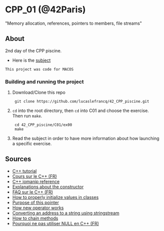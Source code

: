 # CPP_01 (@42Paris)

"Memory allocation, references, pointers to members, file streams"

## About

2nd day of the CPP piscine.

- Here is the [subject][1]

`This project was code for MACOS`

### Building and running the project

1. Download/Clone this repo

        git clone https://github.com/lucaslefrancq/42_CPP_piscine.git

2. `cd` into the root directory, then `cd` into C01 and choose the exercise. Then run `make`.

        cd 42_CPP_piscine/C01/ex00
        make

3.  Read the subject in order to have more information about how launching a specific exercise.
    
## Sources

- [C++ tutorial][2]
- [Cours sur le C++ (FR)][3]
- [C++ iomanip reference][4]
- [Explanations about the constructor][5]
- [FAQ sur le C++ (FR)][6]
- [How to properly initialize values in classes][7]
- [Purpose of this pointer][8]
- [How new operator works][9]
- [Converting an address to a string using stringstream][10]
- [How to chain methods][11]
- [Pourquoi ne pas utiliser NULL en C++ (FR)][12]

[1]: https://github.com/lucaslefrancq/42_CPP_piscine/blob/main/C01/cpp01.en.subject.pdf
[2]: http://www.cplusplus.com/files/tutorial.pdf
[3]: https://openclassrooms.com/fr/courses/1894236-programmez-avec-le-langage-c/1894377-quest-ce-que-le-c
[4]: http://www.cplusplus.com/reference/iomanip/
[5]: https://isocpp.org/wiki/faq/ctors#init-lists
[6]: https://cpp.developpez.com/faq/cpp/
[7]: https://stackoverflow.com/questions/40378205/c-initialising-fields-directly-vs-initialisation-list-in-default-constructor?fbclid=IwAR3k7ZUjcuU7qcHgwvDGASBbHLkRTcl9NZfvPQ2L_6a8-XNKnPyCn_rFoes
[8]: https://stackoverflow.com/questions/2828841/what-is-purpose-of-a-this-pointer-in-c
[9]: https://docs.microsoft.com/en-us/cpp/cpp/new-operator-cpp?view=msvc-160
[10]: https://stackoverflow.com/questions/7850125/convert-this-pointer-to-string
[11]: https://www.google.com/search?sxsrf=ALeKk03NcQi7MCCOBaBP6xRQXrTRnptLqA%3A1606921571039&ei=Y63HX77iAYyWlwT_uo6oBA&q=chaining+methods+c%2B%2B&oq=chaining+methods+c%2B%2B&gs_lcp=CgZwc3ktYWIQAzIGCAAQCBAeOgcIIxCxAhAnOgYIABAHEB46BAgAEA06BQgAEMsBOggIABAHEAUQHjoECAAQEzoKCAAQCBAHEB4QEzoMCAAQCBAHEAoQHhATOggIABANEB4QEzoICAAQCBAHEB46CggAEAgQBxAKEB5Q21RY9WRghmloAHAAeACAAYMBiAHAC5IBBDE0LjOYAQCgAQGqAQdnd3Mtd2l6wAEB&sclient=psy-ab&ved=0ahUKEwj-n7Grya_tAhUMy4UKHX-dA0UQ4dUDCA0&uact=5#kpvalbx=_g63HX_f0FKyWlwSn14nQDw13
[12]: https://h-deb.clg.qc.ca/Sujets/Divers--cplusplus/CPP--NULL.html
